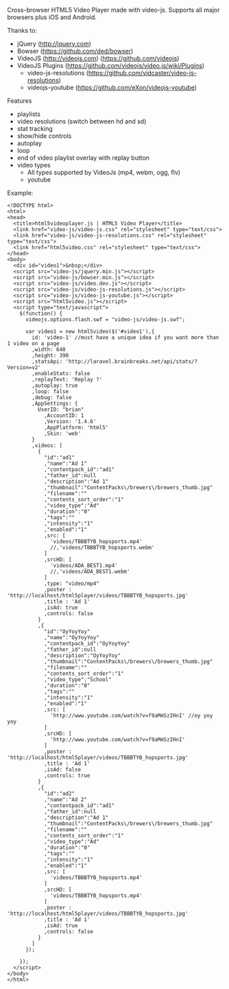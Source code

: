 Cross-browser HTML5 Video Player made with video-js.
Supports all major browsers plus iOS and Android.

Thanks to:
  - jQuery (http://jquery.com)
  - Bowser (https://github.com/ded/bowser)
  - VideoJS (http://videojs.com) (https://github.com/videojs)  	
  - VideoJS Plugins (https://github.com/videojs/video.js/wiki/Plugins) 	
  	- video-js-resolutions (https://github.com/vidcaster/video-js-resolutions)
  	- videojs-youtube (https://github.com/eXon/videojs-youtube) 

Features
  - playlists
  - video resolutions (switch between hd and sd)
  - stat tracking
  - show/hide controls
  - autoplay
  - loop
  - end of video playlist overlay with replay button
  - video types
      - All types supported by VideoJs (mp4, webm, ogg, flv)
      - youtube

Example:
```
<!DOCTYPE html>
<html>
<head>  
  <title>html5videoplayer.js | HTML5 Video Player</title>
  <link href="video-js/video-js.css" rel="stylesheet" type="text/css">
  <link href="video-js/video-js-resolutions.css" rel="stylesheet" type="text/css">  
  <link href="html5video.css" rel="stylesheet" type="text/css"> 
</head>
<body> 
  <div id="video1">&nbsp;</div>
  <script src="video-js/jquery.min.js"></script>
  <script src="video-js/bowser.min.js"></script>
  <script src="video-js/video.dev.js"></script>  
  <script src="video-js/video-js-resolutions.js"></script>
  <script src="video-js/video-js-youtube.js"></script> 
  <script src="html5video.js"></script>
  <script type="text/javascript">
    $(function() {        
      videojs.options.flash.swf = "video-js/video-js.swf";
      
      var video1 = new html5video($('#video1'),{
        id: 'video-1' //must have a unique idea if you want more than 1 video on a page
        ,width: 640
        ,height: 390
        ,statsApi: 'http://laravel.brainbreaks.net/api/stats/?Version=v2'
        ,enableStats: false        
        ,replayText: 'Replay ?'
        ,autoplay: true 
        ,loop: false
        ,debug: false
        ,AppSettings: {
          UserID: "brian"
            ,AccountID: 1
            ,Version: '1.4.6'
            ,AppPlatform: 'html5'
            ,Skin: 'web'
        } 
        ,videos: [  
          {
            "id":"ad1"
            ,"name":"Ad 1"
            ,"contentpack_id":"ad1"
            ,"father_id":null
            ,"description":"Ad 1"
            ,"thumbnail":"ContentPacks\/brewers\/brewers_thumb.jpg"
            ,"filename":""
            ,"contents_sort_order":"1"
            ,"video_type":"Ad"
            ,"duration":"0"
            ,"tags":""
            ,"intensity":"1"
            ,"enabled":"1"
            ,src: [
              'videos/TBBBTYB_hopsports.mp4'
              //,'videos/TBBBTYB_hopsports.webm'
            ]
            ,srcHD: [
              'videos/ADA_BEST1.mp4'
              //,'videos/ADA_BEST1.webm'
            ]
            ,type: "video/mp4"
            ,poster : 'http://localhost/html5player/videos/TBBBTYB_hopsports.jpg'
            ,title : 'Ad 1'  
            ,isAd: true
            ,controls: false 
          }
          ,{
            "id":"OyYoyYoy"
            ,"name":"OyYoyYoy"
            ,"contentpack_id":"OyYoyYoy"
            ,"father_id":null
            ,"description":"OyYoyYoy"
            ,"thumbnail":"ContentPacks\/brewers\/brewers_thumb.jpg"
            ,"filename":""
            ,"contents_sort_order":"1"
            ,"video_type":"School"
            ,"duration":"0"
            ,"tags":""
            ,"intensity":"1"
            ,"enabled":"1"
            ,src: [
              'http://www.youtube.com/watch?v=f9aMmSzIHnI' //oy yoy yoy
            ]
            ,srcHD: [
              'http://www.youtube.com/watch?v=f9aMmSzIHnI'
            ]
            ,poster : 'http://localhost/html5player/videos/TBBBTYB_hopsports.jpg'
            ,title : 'Ad 1'  
            ,isAd: false
            ,controls: true 
          }
          ,{
            "id":"ad2"
            ,"name":"Ad 2"
            ,"contentpack_id":"ad1"
            ,"father_id":null
            ,"description":"Ad 1"
            ,"thumbnail":"ContentPacks\/brewers\/brewers_thumb.jpg"
            ,"filename":""
            ,"contents_sort_order":"1"
            ,"video_type":"Ad"
            ,"duration":"0"
            ,"tags":""
            ,"intensity":"1"
            ,"enabled":"1"
            ,src: [
              'videos/TBBBTYB_hopsports.mp4'
            ]
            ,srcHD: [
              'videos/TBBBTYB_hopsports.mp4'
            ]
            ,poster : 'http://localhost/html5player/videos/TBBBTYB_hopsports.jpg'
            ,title : 'Ad 1'  
            ,isAd: true
            ,controls: false 
          } 
        ]
      });

    });
  </script>
</body>
</html>
```
